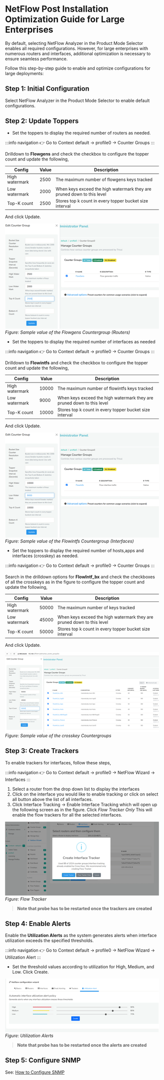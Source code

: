 # NetFlow Post Installation Optimization Guide for Large Enterprises

By default, selecting NetFlow Analyzer in the Product Mode Selector enables all required configurations. However, for large enterprises with numerous routers and interfaces, additional optimization is necessary to ensure seamless performance. 

Follow this step-by-step guide to enable and optimize configurations for large deployments:

## Step 1: Initial Configuration

Select NetFlow Analyzer in the Product Mode Selector to enable default configurations.

## Step 2: Update Toppers

- Set the toppers to display the required number of routers as needed.

:::info navigation
:point_right: Go to Context default &rarr; profile0 &rarr; Counter Groups
:::

Drilldown to **Flowgens** and check the checkbox to configure the topper count and update the following,


| Config | Value | Description |
|--------|-------|-------------|
| High watermark | 2500 | The maximum number of flowgens keys tracked |
| Low watermark | 2000 | When keys exceed the high watermark they are pruned down to this level |
| Top-K count | 2500 | Stores top k count in every topper bucket size interval |

And click Update.

![](images/flowgens.png)  
*Figure: Sample value of the Flowgens Countergroup (Routers)*

- Set the toppers to display the required number of interfaces as needed

:::info navigation
:point_right: Go to Context default &rarr; profile0 &rarr; Counter Groups
:::

Drilldown to **Flowintfs** and check the checkbox to configure the topper count and update the following,


| Config | Value | Description |
|--------|-------|-------------|
| High watermark | 10000 | The maximum number of flowintfs keys tracked |
| Low watermark | 9000 | When keys exceed the high watermark they are pruned down to this level |
| Top-K count | 10000 | Stores top k count in every topper bucket size interval |

And click Update.

![](images/flowintfs.png)  
*Figure: Sample value of the Flowintfs Countergroup (Interfaces)*

- Set the toppers to display the required number of hosts,apps and interfaces (crosskey) as needed.

:::info navigation
:point_right: Go to Context default &rarr; profile0 &rarr; Counter Groups
:::

Search in the drilldown options for **FlowIntf_bx** and check the checkboxes of all the crosskeys as in the figure to configure the topper count and update the following,


| Config | Value | Description |
|--------|-------|-------------|
| High watermark | 50000 | The maximum number of keys tracked |
| Low watermark | 45000 | When keys exceed the high watermark they are pruned down to this level |
| Top-K count | 50000 | Stores top k count in every topper bucket size interval |

And click Update.

![](images/crosskey.png)  
*Figure: Sample value of the crosskey Countergroups*


## Step 3: Create Trackers

To enable trackers for interfaces, follow these steps,

:::info navigation
:point_right: Go to Context default &rarr; profile0 &rarr; NetFlow Wizard &rarr; Interfaces
:::

1) Select a router from the drop down list to display the interfaces
2) Click on the interface you would like to enable tracking or click on select all button above the list of all interfaces.
3) Click Interface Tracking &rarr; Enable Interface Tracking which will open up the following screen as in the figure. Click *Flow Tracker Only* This will enable the flow trackers for all the selected interfaces.

![](images/flowtracker_1.png)  
*Figure: Flow Tracker*

> **Note that probe has to be restarted once the trackers are created**


## Step 4: Enable Alerts

Enable the **Utilization Alerts** as the system generates alerts when interface utilization exceeds the specified thresholds.

:::info navigation
:point_right: Go to Context default &rarr; profile0 &rarr; NetFlow Wizard &rarr; Utilization Alert
:::

- Set the threshold values according to utilization for High, Medium, and Low. Click Create.

![](images/utilizationalerts.png)  
*Figure: Utilization Alerts*

> **Note that probe has to be restarted once the alerts are created**


## Step 5: Configure SNMP

See: [How to Configure SNMP](/docs/howto/configuresnmp)






